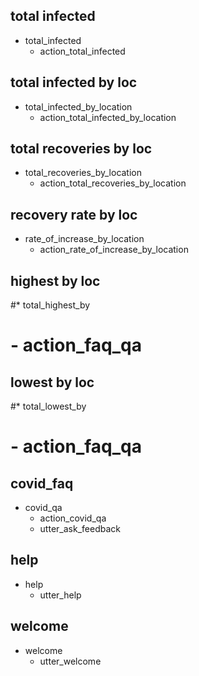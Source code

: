 ## total infected
* total_infected
    - action_total_infected

## total infected by loc
* total_infected_by_location
    - action_total_infected_by_location

## total recoveries by loc
* total_recoveries_by_location
    - action_total_recoveries_by_location

## recovery rate by loc
* rate_of_increase_by_location
    - action_rate_of_increase_by_location

## highest by loc
#* total_highest_by
#    - action_faq_qa

## lowest by loc
#* total_lowest_by
#    - action_faq_qa

## covid_faq
* covid_qa
    - action_covid_qa
    - utter_ask_feedback

## help
* help
    - utter_help

## welcome
* welcome
    - utter_welcome